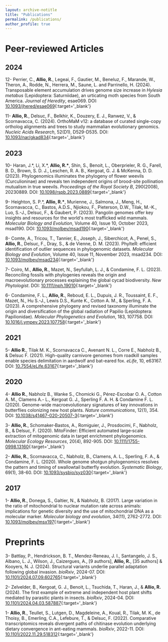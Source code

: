 ```yaml
---
layout: archive-notitle
title: "Publications"
permalink: /publications/
author_profile: true
---
```

# Peer-reviewed Articles
## 2024  
12- Perrier, C., **Allio, R.**, Legeai, F., Gautier, M., Beneluz, F., Marande, W., Theron, A., Rodde, N., Herrera, M., Saune, L. and Parrinello, H. (2024). Transposable element accumulation drives genome size increase in <i>Hylesia metabus</i> (Lepidoptera: Saturniidae), an urticating moth species from South America. <i>Journal of Heredity</i>, esae069. DOI: [10.1093/jhered/esae069](https://doi.org/10.1093/jhered/esae069){:target='_blank'} 

11- **Allio, R.**, Delsuc, F., Belkhir, K., Douzery, E. J., Ranwez, V., & Scornavacca, C. (2024). OrthoMaM v12: a database of curated single-copy ortholog alignments and trees to study mammalian evolutionary genomics. <i>Nucleic Acids Research</i>, 52(D1), D529-D535. DOI: [10.1093/nar/gkad834](https://doi.org/10.1093/nar/gkad834){:target='_blank'}  

## 2023  
10- Haran, J.\*, Li, X.\*, **Allio, R.\***, Shin, S., Benoit, L., Oberprieler, R. G., Farell, B. D., Brown, S. D. J., Leschen, R. A. B., Kergoat, G. J. & McKenna, D. D. (2023). Phylogenomics illuminates the phylogeny of flower weevils (Curculioninae) and reveals ten independent origins of brood-site pollination mutualism in true weevils. <i>Proceedings of the Royal Society B</i>, 290(2008), 20230889. DOI: [10.1098/rspb.2023.0889](https://doi.org/10.1098/rspb.2023.0889){:target='_blank'}  

9- Heighton, S. P.\*, **Allio, R.\***, Murienne, J., Salmona, J., Meng, H., Scornavacca, C., Bastos, A.D.S., Njiokou, F., Pieterson, D.W., Tilak, M.-K., Luo, S.-J., Delsuc, F., & Gaubert, P. (2023). Pangolin genomes offer key insights and resources for the world's most trafficked wild mammals. <i>Molecular Biology and Evolution</i>, Volume 40, Issue 10, October 2023, msad190. DOI: [10.1093/molbev/msad190](https://doi.org/10.1093/molbev/msad190){:target='_blank'}  

8- Comte, A., Tricou, T., Tannier, E., Joseph, J., Siberchicot, A., Penel, S., **Allio, R.**, Delsuc, F., Dray, S., & de Vienne, D. M. (2023). PhylteR: efficient identification of outlier sequences in phylogenomic datasets. <i>Molecular Biology and Evolution</i>, Volume 40, Issue 11, November 2023, msad234. DOI: [10.1093/molbev/msad234](https://doi.org/10.1093/molbev/msad234){:target='_blank'}  

7- Coiro, M., **Allio, R.**, Mazet, N., Seyfullah, L. J., & Condamine, F. L. (2023). Reconciling fossils with phylogenies reveals the origin and macroevolutionary processes explaining the global cycad biodiversity. <i>New Phytologist</i>. DOI: [10.1111/nph.19010](https://doi.org/10.1111/nph.19010){:target='_blank'}  

6- Condamine, F. L., **Allio, R.**, Reboud, E. L., Dupuis, J. R., Toussaint, E. F., Mazet, N., Hu S.-J., Lewis D.S., Kunte K., Cotton A. M., & Sperling, F. A. (2023). A comprehensive phylogeny and revised taxonomy illuminate the origin and diversification of the global radiation of Papilio (Lepidoptera: Papilionidae). <i>Molecular Phylogenetics and Evolution</i>, 183, 107758. DOI: [10.1016/j.ympev.2023.107758](https://doi.org/10.1016/j.ympev.2023.107758){:target='_blank'}  

## 2021  
5- **Allio R.**, Tilak M. K., Scornavacca C., Avenant N. L., Corre E., Nabholz B., & Delsuc F. (2021). High-quality carnivore genomes from roadkill samples enable species delimitation in aardwolf and bat-eared fox. <i>eLife</i>, 10, e63167. DOI: [10.7554/eLife.63167](https://doi.org/10.7554/eLife.63167){:target='_blank'}  

## 2020  
4- **Allio R.**, Nabholz B., Wanke S., Chomicki G., Pérez-Escobar O. A., Cotton A. M., Clamens A.- L., Kergoat G. J., Sperling F. A. H. & Condamine F. L. (2020). Genome-wide macroevolutionary signatures of key innovations in butterflies colonizing new host plants. <i>Nature communications</i>, 12(1), 354. DOI: [10.1038/s41467-020-20507-3](https://doi.org/10.1038/s41467-020-20507-3){:target='_blank'}  

3- **Allio, R.**, Schomaker‐Bastos, A., Romiguier, J., Prosdocimi, F., Nabholz, B., & Delsuc, F. (2020). MitoFinder: Efficient automated large‐scale extraction of mitogenomic data in target enrichment phylogenomics. <i>Molecular Ecology Resources</i>, 20(4), 892-905. DOI: [10.1111/1755-0998.13160](https://doi.org/10.1111/1755-0998.13160){:target='_blank'}  

2- **Allio, R.**, Scornavacca, C., Nabholz, B., Clamens, A. L., Sperling, F. A., & Condamine, F. L. (2020). Whole genome shotgun phylogenomics resolves the pattern and timing of swallowtail butterfly evolution. <i>Systematic Biology</i>, 69(1), 38-60. DOI: [10.1093/sysbio/syz030](https://doi.org/10.1093/sysbio/syz030){:target='_blank'}  

## 2017  
1- **Allio, R.**, Donega, S., Galtier, N., & Nabholz, B. (2017). Large variation in the ratio of mitochondrial to nuclear mutation rate across animals: implications for genetic diversity and the use of mitochondrial DNA as a molecular marker. <i>Molecular biology and evolution</i>, 34(11), 2762-2772. DOI: [10.1093/molbev/msx197](https://doi.org/10.1093/molbev/msx197){:target='_blank'}  


# Preprints  
3- Battlay, P., Hendrickson, B. T., Mendez-Reneau, J. I., Santangelo, J. S., Albano, L. J., Wilson, J., Caizergues, A., [9 authors], **Allio, R.**, [35 authors] & Kooyers, N. J. (2024). Structural variants underlie parallel adaptation following global invasion. <i>bioRxiv</i>, 2024-07. DOI: [10.1101/2024.07.09.602765](https://doi.org/10.1101/2024.07.09.602765){:target='_blank'}  

2- Zelvelder, B., Kergoat, G. J., Benoit, L., Tsuchida, T., Haran, J., & **Allio, R.** (2024). The first example of extreme and independent host plant shifts mediated by parasitic plants in insects. <i>bioRxiv</i>, 2024-04. DOI: [10.1101/2024.04.03.587887](https://doi.org/10.1101/2024.04.03.587887){:target='_blank'}  

1- **Allio, R.**, Teullet, S., Lutgen, D., Magdeleine, A., Koual, R., Tilak, M. K., de Thoisy, B., Emerling, C.A., Lefebure, T., & Delsuc, F. (2022). Comparative transcriptomics reveals divergent paths of chitinase evolution underlying dietary convergence in ant-eating mammals. <i>bioRxiv</i>, 2022-11. DOI: [10.1101/2022.11.29.518312](https://doi.org/10.1101/2022.11.29.518312){:target='_blank'}  
